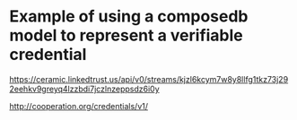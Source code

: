 
# Example of using a composedb model to represent a verifiable credential

https://ceramic.linkedtrust.us/api/v0/streams/kjzl6kcym7w8y8llfg1tkz73j292eehkv9greyq4lzzbdi7jczlnzeppsdz6i0y

http://cooperation.org/credentials/v1/
